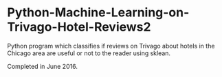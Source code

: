 # Python-Machine-Learning-on-Trivago-Hotel-Reviews2
Python program which classifies if reviews on Trivago about hotels in the Chicago area are useful or not to the reader
 using sklean.

Completed in June 2016.
